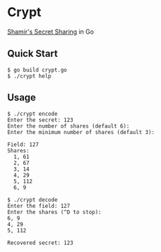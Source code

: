 # Crypt
[Shamir's Secret Sharing](https://en.wikipedia.org/wiki/Shamir%27s_secret_sharing) in Go

## Quick Start
```console
$ go build crypt.go
$ ./crypt help
```

## Usage
```console
$ ./crypt encode
Enter the secret: 123
Enter the number of shares (default 6):
Enter the minimum number of shares (default 3):

Field: 127
Shares:
  1, 61
  2, 67
  3, 14
  4, 29
  5, 112
  6, 9

$ ./crypt decode
Enter the field: 127
Enter the shares (^D to stop):
6, 9
4, 29
5, 112

Recovered secret: 123
```
